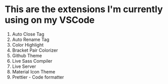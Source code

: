 # This are the extensions I'm currently using on my VSCode 
1. Auto Close Tag
2. Auto Rename Tag
3. Color Highlight
4. Bracket Pair Colorizer
5. Github Theme
6. Live Sass Compiler
7. Live Server
8. Material Icon Theme
9. Prettier - Code formatter
